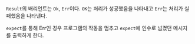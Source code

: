 
`Result`의 배리언트는 `Ok`, `Err`이다. 
`OK`는 처리가 성공했음을 나타내고
`Err`는 처리가 실패했음을 나타낸다.

`expect`를 통해 Err인 경우 프로그램의 작동을 멈추고 `expect`에 인수로 넘겼던 메시지를 출력하게 한다.
